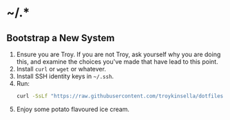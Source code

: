 # ~/.*

## Bootstrap a New System

1. Ensure you are Troy. If you are not Troy, ask yourself why you are doing this, 
   and examine the choices you've made that have lead to this point.
2. Install `curl` or `wget` or whatever.
3. Install SSH identity keys in `~/.ssh`.
4. Run:
   ```bash
   curl -SsLf "https://raw.githubusercontent.com/troykinsella/dotfiles/master/bootstrap.sh" | bash
   ```
5. Enjoy some potato flavoured ice cream.
